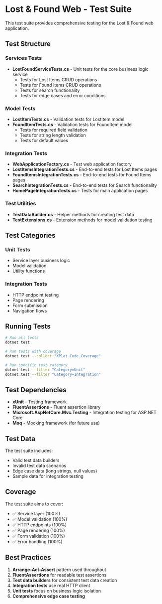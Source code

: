 # Lost & Found Web - Test Suite

This test suite provides comprehensive testing for the Lost & Found web application.

## Test Structure

### Services Tests
- **LostFoundServiceTests.cs** - Unit tests for the core business logic service
  - Tests for Lost Items CRUD operations
  - Tests for Found Items CRUD operations
  - Tests for search functionality
  - Tests for edge cases and error conditions

### Model Tests
- **LostItemTests.cs** - Validation tests for LostItem model
- **FoundItemTests.cs** - Validation tests for FoundItem model
  - Tests for required field validation
  - Tests for string length validation
  - Tests for default values

### Integration Tests
- **WebApplicationFactory.cs** - Test web application factory
- **LostItemsIntegrationTests.cs** - End-to-end tests for Lost Items pages
- **FoundItemsIntegrationTests.cs** - End-to-end tests for Found Items pages
- **SearchIntegrationTests.cs** - End-to-end tests for Search functionality
- **HomePageIntegrationTests.cs** - Tests for main application pages

### Test Utilities
- **TestDataBuilder.cs** - Helper methods for creating test data
- **TestExtensions.cs** - Extension methods for model validation testing

## Test Categories

### Unit Tests
- Service layer business logic
- Model validation
- Utility functions

### Integration Tests
- HTTP endpoint testing
- Page rendering
- Form submission
- Navigation flows

## Running Tests

```bash
# Run all tests
dotnet test

# Run tests with coverage
dotnet test --collect:"XPlat Code Coverage"

# Run specific test category
dotnet test --filter "Category=Unit"
dotnet test --filter "Category=Integration"
```

## Test Dependencies

- **xUnit** - Testing framework
- **FluentAssertions** - Fluent assertion library
- **Microsoft.AspNetCore.Mvc.Testing** - Integration testing for ASP.NET Core
- **Moq** - Mocking framework (for future use)

## Test Data

The test suite includes:
- Valid test data builders
- Invalid test data scenarios
- Edge case data (long strings, null values)
- Sample data for integration testing

## Coverage

The test suite aims to cover:
- ✅ Service layer (100%)
- ✅ Model validation (100%)
- ✅ HTTP endpoints (100%)
- ✅ Page rendering (100%)
- ✅ Form validation (100%)
- ✅ Error handling (100%)

## Best Practices

1. **Arrange-Act-Assert** pattern used throughout
2. **FluentAssertions** for readable test assertions
3. **Test data builders** for consistent test data creation
4. **Integration tests** use real HTTP client
5. **Unit tests** focus on business logic isolation
6. **Comprehensive edge case testing**
